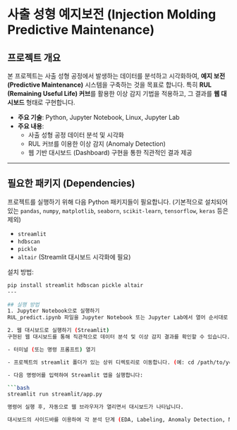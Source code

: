 # 사출 성형 예지보전 (Injection Molding Predictive Maintenance)

## 프로젝트 개요

본 프로젝트는 사출 성형 공정에서 발생하는 데이터를 분석하고 시각화하여, **예지 보전(Predictive Maintenance)** 시스템을 구축하는 것을 목표로 합니다. 특히 **RUL (Remaining Useful Life) 커브**를 활용한 이상 감지 기법을 적용하고, 그 결과를 **웹 대시보드** 형태로 구현합니다.

* **주요 기술**: Python, Jupyter Notebook, Linux, Jupyter Lab
* **주요 내용**:
    * 사출 성형 공정 데이터 분석 및 시각화
    * RUL 커브를 이용한 이상 감지 (Anomaly Detection)
    * 웹 기반 대시보드 (Dashboard) 구현을 통한 직관적인 결과 제공

---

## 필요한 패키지 (Dependencies)

프로젝트를 실행하기 위해 다음 Python 패키지들이 필요합니다. (기본적으로 설치되어 있는 `pandas`, `numpy`, `matplotlib`, `seaborn`, `scikit-learn`, `tensorflow`, `keras` 등은 제외)

* `streamlit`
* `hdbscan`
* `pickle`
* `altair` (Streamlit 대시보드 시각화에 필요)

설치 방법:
```bash
pip install streamlit hdbscan pickle altair
---

## 실행 방법
1. Jupyter Notebook으로 실행하기
RUL_predict.ipynb 파일을 Jupyter Notebook 또는 Jupyter Lab에서 열어 순서대로 셀을 실행하며 분석 과정을 따라갈 수 있습니다. 이 방법을 통해 데이터 전처리, 모델 학습, 이상 감지 과정 등을 단계별로 상세하게 확인하고 실행할 수 있습니다.

2. 웹 대시보드로 실행하기 (Streamlit)
구현된 웹 대시보드를 통해 직관적으로 데이터 분석 및 이상 감지 결과를 확인할 수 있습니다.

- 터미널 (또는 명령 프롬프트) 열기

- 프로젝트의 streamlit 폴더가 있는 상위 디렉토리로 이동합니다. (예: cd /path/to/your/project)

- 다음 명령어를 입력하여 Streamlit 앱을 실행합니다:

```bash
streamlit run streamlit/app.py

명령어 실행 후, 자동으로 웹 브라우저가 열리면서 대시보드가 나타납니다.

대시보드의 사이드바를 이용하여 각 분석 단계 (EDA, Labeling, Anomaly Detection, Model)로 이동하면서 실행하면 됩니다.
